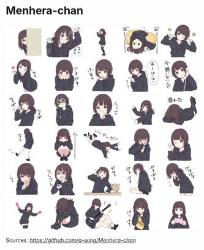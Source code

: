 # Menhera-chan

<img src="https://github.com/Neotoxic-off/Menhera-chan/raw/master/Images/1.gif" width="20%" height="20%" /><img src="https://github.com/Neotoxic-off/Menhera-chan/raw/master/Images/1.jpg" width="20%" height="20%" /><img src="https://github.com/Neotoxic-off/Menhera-chan/raw//master/Images/10.gif" width="20%" height="20%" /><img src="https://github.com/Neotoxic-off/Menhera-chan/raw/master/Images/100.jpg" width="20%" height="20%" /><img src="https://github.com/Neotoxic-off/Menhera-chan/raw/master/Images/101.jpg" width="20%" height="20%" /><img src="https://github.com/Neotoxic-off/Menhera-chan/raw/master/Images/102.jpg" width="20%" height="20%" /><img src="https://github.com/Neotoxic-off/Menhera-chan/raw/master/Images/103.jpg" width="20%" height="20%" /><img src="https://github.com/Neotoxic-off/Menhera-chan/raw/master/Images/104.jpg" width="20%" height="20%" /><img src="https://github.com/Neotoxic-off/Menhera-chan/raw/master/Images/105.jpg" width="20%" height="20%" /><img src="https://github.com/Neotoxic-off/Menhera-chan/raw/master/Images/106.jpg" width="20%" height="20%" /><img src="https://github.com/Neotoxic-off/Menhera-chan/raw/master/Images/107.jpg" width="20%" height="20%" /><img src="https://github.com/Neotoxic-off/Menhera-chan/raw/master/Images/108.jpg" width="20%" height="20%" /><img src="https://github.com/Neotoxic-off/Menhera-chan/raw/master/Images/109.jpg" width="20%" height="20%" /><img src="https://github.com/Neotoxic-off/Menhera-chan/raw/master/Images/11.gif" width="20%" height="20%" /><img src="https://github.com/Neotoxic-off/Menhera-chan/raw/master/Images/11.jpg" width="20%" height="20%" /><img src="https://github.com/Neotoxic-off/Menhera-chan/raw/master/Images/110.jpg" width="20%" height="20%" /><img src="https://github.com/Neotoxic-off/Menhera-chan/raw/master/Images/111.jpg" width="20%" height="20%" /><img src="https://github.com/Neotoxic-off/Menhera-chan/raw/master/Images/112.jpg" width="20%" height="20%" /><img src="https://github.com/Neotoxic-off/Menhera-chan/raw/master/Images/113.jpg" width="20%" height="20%" /><img src="https://github.com/Neotoxic-off/Menhera-chan/raw/master/Images/114.jpg" width="20%" height="20%" /><img src="https://github.com/Neotoxic-off/Menhera-chan/raw/master/Images/115.jpg" width="20%" height="20%" /><img src="https://github.com/Neotoxic-off/Menhera-chan/raw/master/Images/116.jpg" width="20%" height="20%" /><img src="https://github.com/Neotoxic-off/Menhera-chan/raw/master/Images/117.jpg" width="20%" height="20%" /><img src="https://github.com/Neotoxic-off/Menhera-chan/raw/master/Images/118.jpg" width="20%" height="20%" /><img src="https://github.com/Neotoxic-off/Menhera-chan/raw/master/Images/119.jpg" width="20%" height="20%" /><img src="https://github.com/Neotoxic-off/Menhera-chan/raw/master/Images/12.gif" width="20%" height="20%" /><img src="https://github.com/Neotoxic-off/Menhera-chan/raw/master/Images/12.jpg" width="20%" height="20%" /><img src="https://github.com/Neotoxic-off/Menhera-chan/raw/master/Images/120.jpg" width="20%" height="20%" /><img src="https://github.com/Neotoxic-off/Menhera-chan/raw/master/Images/13.jpg" width="20%" height="20%" /><img src="https://github.com/Neotoxic-off/Menhera-chan/raw/master/Images/14.gif" width="20%" height="20%" />


Sources: *https://github.com/a-wing/Menhera-chan*
